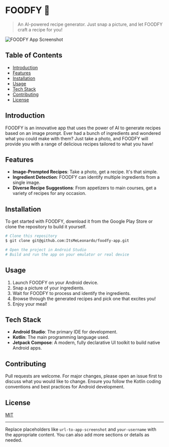 # FOODFY 🍲

> An AI-powered recipe generator. Just snap a picture, and let FOODFY craft a recipe for you!

![FOODFY App Screenshot](url-to-app-screenshot)

## Table of Contents

- [Introduction](#introduction)
- [Features](#features)
- [Installation](#installation)
- [Usage](#usage)
- [Tech Stack](#tech-stack)
- [Contributing](#contributing)
- [License](#license)

## Introduction

FOODFY is an innovative app that uses the power of AI to generate recipes based on an image prompt. Ever had a bunch of ingredients and wondered what you could make with them? Just take a photo, and FOODFY will provide you with a range of delicious recipes tailored to what you have!

## Features

- **Image-Prompted Recipes**: Take a photo, get a recipe. It's that simple.
- **Ingredient Detection**: FOODFY can identify multiple ingredients from a single image.
- **Diverse Recipe Suggestions**: From appetizers to main courses, get a variety of recipes for any occasion.

## Installation

To get started with FOODFY, download it from the Google Play Store or clone the repository to build it yourself.

```bash
# Clone this repository
$ git clone git@github.com:ItsMeLeonardo/foodfy-app.git

# Open the project in Android Studio
# Build and run the app on your emulator or real device
```

## Usage

1. Launch FOODFY on your Android device.
2. Snap a picture of your ingredients.
3. Wait for FOODFY to process and identify the ingredients.
4. Browse through the generated recipes and pick one that excites you!
5. Enjoy your meal!

## Tech Stack

- **Android Studio**: The primary IDE for development.
- **Kotlin**: The main programming language used.
- **Jetpack Compose**: A modern, fully declarative UI toolkit to build native Android apps.

## Contributing

Pull requests are welcome. For major changes, please open an issue first to discuss what you would like to change. Ensure you follow the Kotlin coding conventions and best practices for Android development.

## License

[MIT](https://choosealicense.com/licenses/mit/)

---

Replace placeholders like `url-to-app-screenshot` and `your-username` with the appropriate content. You can also add more sections or details as needed.
